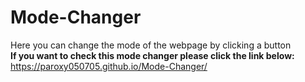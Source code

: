 # Mode-Changer

Here you can change the mode of the webpage by clicking a button
<br>
<b>If you want to check this mode changer please click the link below:</b> https://paroxy050705.github.io/Mode-Changer/
